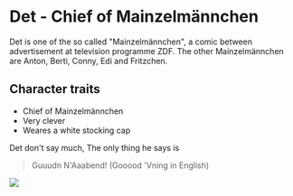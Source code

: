 # Det - Chief of Mainzelmännchen

Det is one of the so called "Mainzelmännchen", a comic between advertisement at television programme ZDF.
The other Mainzelmännchen are Anton, Berti, Conny, Edi and Fritzchen.

## Character traits
* Chief of Mainzelmännchen
* Very clever
* Weares a white stocking cap

Det don't say much, The only thing he says is
> Guuudn N'Aaabend!
> (Gooood 'Vning in English)

<img src="https://upload.wikimedia.org/wikipedia/commons/thumb/1/15/Wolf_Gerlach_Mainzelmaennchen_Bad_Zwischenahn.jpg/682px-Wolf_Gerlach_Mainzelmaennchen_Bad_Zwischenahn.jpg"/>